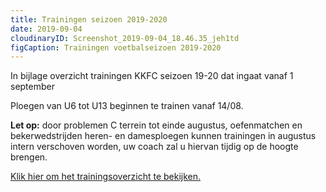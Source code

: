 ```yaml
---
title: Trainingen seizoen 2019-2020
date: 2019-09-04
cloudinaryID: Screenshot_2019-09-04_18.46.35_jeh1td
figCaption: Trainingen voetbalseizoen 2019-2020
---
```


<p>In bijlage overzicht trainingen KKFC seizoen 19-20 dat ingaat vanaf 1 september</p>

<p>Ploegen van U6 tot U13 beginnen te trainen vanaf 14/08.</p>

<p><strong>Let op:</strong> door problemen C terrein tot einde augustus, oefenmatchen en bekerwedstrijden heren- en damesploegen kunnen trainingen in augustus intern verschoven worden, uw coach zal u hiervan tijdig op de hoogte brengen.</p>
<a href="https://www.kkontichfc.be/jeugd/trainingen/" target="_blank" title="Vergroten">Klik hier om het trainingsoverzicht te bekijken.</a>
